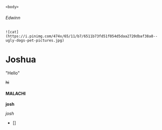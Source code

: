 <html>
  
  <head></head>
    
    <body>

###### Edwinn

    ![cat](https://i.pinimg.com/474x/65/11/b7/6511b73fd51f054d5daa2720dbaf38a8--ugly-dogs-pet-pictures.jpg)
    
  # Joshua
  
  "Hello"
  
  ~~hi~~
  
  #### MALACHI
  
  **josh**
  
  *josh*

- []

</body>

</html>
